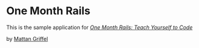 # One Month Rails

This is the sample application for 
[*One Month Rails:  Teach Yourself to Code*](http://onemonthrails.com)

by [Mattan Griffel](http://mattangriffel.com)